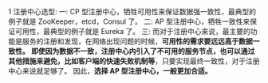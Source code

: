 1 注册中心选型:
    一: 
        CP 型注册中心，牺牲可用性来保证数据强一致性，最典型的例子就是 ZooKeeper，etcd，Consul 了。
    二: 
        AP 型注册中心，牺牲一致性来保证可用性，最典型的例子就是 Eureka 了。
    三: 
        而对于注册中心来说，最主要的功能是服务的注册和发现，在网络出现问题的时候，**可用性的需求要远远高于数据一致性。**
        **即使因为数据不一致，注册中心内引入了不可用的服务节点，也可以通过其他措施来避免，比如客户端的快速失败机制等**，只要实现最终一致性，对于注册中心来说就足够了。
        因此，**选择 AP 型注册中心，一般更加合适。**

